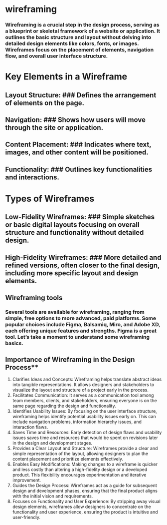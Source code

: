 # wireframing

### Wireframing is a crucial step in the design process, serving as a blueprint or skeletal framework of a website or application. It outlines the basic structure and layout without delving into detailed design elements like colors, fonts, or images. Wireframes focus on the placement of elements, navigation flow, and overall user interface structure.

# Key Elements in a Wireframe

## Layout Structure:  ### Defines the arrangement of elements on the page.
## Navigation: ### Shows how users will move through the site or application.
## Content Placement: ### Indicates where text, images, and other content will be positioned.
## Functionality: ### Outlines key functionalities and interactions.

# Types of Wireframes

## Low-Fidelity Wireframes: ### Simple sketches or basic digital layouts focusing on overall structure and functionality without detailed design.
## High-Fidelity Wireframes: ### More detailed and refined versions, often closer to the final design, including more specific layout and design elements.

## Wireframing tools 
### Several tools are available for wireframing, ranging from simple, free options to more advanced, paid platforms. Some popular choices include Figma, Balsamiq, Miro, and Adobe XD, each offering unique features and strengths. Figma is a great tool. Let’s take a moment to understand some wireframing basics.

## Importance of Wireframing in the Design Process**

1. Clarifies Ideas and Concepts:
     Wireframing helps translate abstract ideas into tangible representations. It allows designers and stakeholders to visualize the layout and structure of a project early in the process.
2. Facilitates Communication:
   It serves as a communication tool among team members, clients, and stakeholders, ensuring everyone is on the same page regarding the design and functionality.
3. Identifies Usability Issues:
     By focusing on the user interface structure, wireframing helps identify potential usability issues early on. This can include navigation problems, information hierarchy issues, and interaction flaws.
4. Saves Time and Resources:
     Early detection of design flaws and usability issues saves time and resources that would be spent on revisions later in the design and development stages.
5. Provides a Clear Layout and Structure:
   Wireframes provide a clear and simple representation of the layout, allowing designers to plan the content placement and prioritize elements effectively.
6. Enables Easy Modifications:
   Making changes to a wireframe is quicker and less costly than altering a high-fidelity design or a developed product. This flexibility encourages experimentation and iterative improvement.
7. Guides the Design Process:
   Wireframes act as a guide for subsequent design and development phases, ensuring that the final product aligns with the initial vision and requirements.
8. Focuses on Functionality and User Experience:
   By stripping away visual design elements, wireframes allow designers to concentrate on the functionality and user experience, ensuring the product is intuitive and user-friendly.
